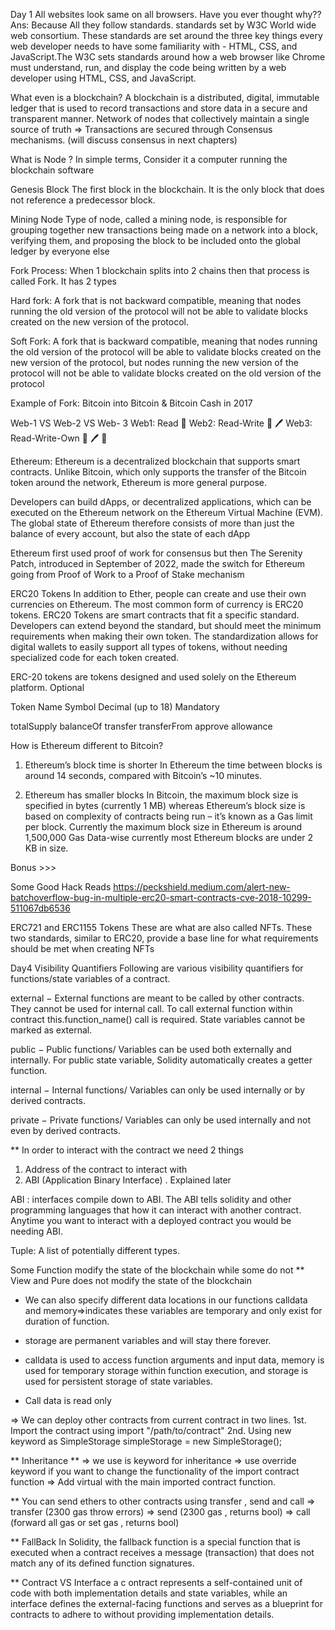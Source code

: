Day 1 
All websites look same on all browsers. Have you ever thought why??
Ans: Because All they follow standards. standards set by W3C World wide web consortium.
These standards are set around the three key things every web developer needs to have some familiarity with - HTML, CSS, and JavaScript.The W3C sets standards around how a web browser like Chrome must understand, run, and display the code being written by a web developer using HTML, CSS, and JavaScript.

What even is a blockchain?
A blockchain is a distributed, digital, immutable ledger that is used to record transactions and store data in a secure and transparent manner. Network of nodes that collectively maintain a single source of truth
=> Transactions are secured through Consensus mechanisms. (will discuss consensus in next chapters)

What is Node ?
In simple terms, Consider it a computer running the blockchain software

Genesis Block
The first block in the blockchain. It is the only block that does not reference a predecessor block.

Mining Node
Type of node, called a mining node, is responsible for grouping together new transactions being made on a network into a block, verifying them, and proposing the block to be included onto the global ledger by everyone else

Fork Process:
When 1 blockchain splits into 2 chains then that process is called Fork. It has 2 types 

Hard fork: A fork that is not backward compatible, meaning that nodes running the old version of the protocol will not be able to validate blocks created on the new version of the protocol.

Soft Fork: A fork that is backward compatible, meaning that nodes running the old version of the protocol will be able to validate blocks created on the new version of the protocol, but nodes running the new version of the protocol will not be able to validate blocks created on the old version of the protocol

Example of Fork: Bitcoin into Bitcoin & Bitcoin Cash in 2017

Web-1 VS Web-2 VS Web-  3
Web1: Read 📖
Web2: Read-Write 📖 🖊️
Web3: Read-Write-Own 📖 🖊️ 🔑

Ethereum:
Ethereum is a decentralized blockchain that supports smart contracts. Unlike Bitcoin, which only supports the transfer of the Bitcoin token around the network, Ethereum is more general purpose.

Developers can build dApps, or decentralized applications, which can be executed on the Ethereum network on the Ethereum Virtual Machine (EVM). The global state of Ethereum therefore consists of more than just the balance of every account, but also the state of each dApp

Ethereum first used proof of work for consensus but then The Serenity Patch, introduced in September of 2022, made the switch for Ethereum going from Proof of Work to a Proof of Stake mechanism

ERC20 Tokens
In addition to Ether, people can create and use their own currencies on Ethereum. The most common form of currency is ERC20 tokens. ERC20 Tokens are smart contracts that fit a specific standard. Developers can extend beyond the standard, but should meet the minimum requirements when making their own token. The standardization allows for digital wallets to easily support all types of tokens, without needing specialized code for each token created.

ERC-20 tokens are tokens designed and used solely on the Ethereum platform.
Optional

Token Name
Symbol
Decimal (up to 18)
Mandatory

totalSupply
balanceOf
transfer
transferFrom
approve
allowance

How is Ethereum different to Bitcoin?

1. Ethereum’s block time is shorter
In Ethereum the time between blocks is around 14 seconds, compared with Bitcoin’s ~10 minutes.

2. Ethereum has smaller blocks
In Bitcoin, the maximum block size is specified in bytes (currently 1 MB) whereas Ethereum’s block size is based on complexity of contracts being run – it’s known as a Gas limit per block. Currently the maximum block size in Ethereum is around 1,500,000 Gas
Data-wise currently most Ethereum blocks are under 2 KB in size.



Bonus >>>

Some Good Hack Reads 
https://peckshield.medium.com/alert-new-batchoverflow-bug-in-multiple-erc20-smart-contracts-cve-2018-10299-511067db6536


ERC721 and ERC1155 Tokens
These are what are also called NFTs. These two standards, similar to ERC20, provide a base line for what requirements should be met when creating NFTs


Day4
Visibility Quantifiers
Following are various visibility quantifiers for functions/state variables of a contract.

external − External functions are meant to be called by other contracts. They cannot be used for internal call. To call external function within contract this.function_name() call is required. State variables cannot be marked as external.

public − Public functions/ Variables can be used both externally and internally. For public state variable, Solidity automatically creates a getter function.

internal − Internal functions/ Variables can only be used internally or by derived contracts.

private − Private functions/ Variables can only be used internally and not even by derived contracts.


** In order to interact with the contract we need 2 things
1. Address of the contract to interact with
2. ABI (Application Binary Interface) . Explained later

ABI : interfaces compile down to ABI.
The ABI tells solidity and other programming languages that how it can interact with another contract.
Anytime you want to interact with a deployed contract you would be needing ABI.


Tuple: A list of potentially different types.

Some Function modify the state of the blockchain while some do not
** View and Pure does not modify the state of the blockchain

* We can also specify different data locations in our functions
calldata and memory=>indicates these variables are temporary and only exist for duration of function.
* storage are permanent variables and will stay there forever.

* calldata is used to access function arguments and input data, memory is used for temporary storage within function execution, and storage is used for persistent storage of state variables.
* Call data is read only 

=> We can deploy other contracts from current contract in two lines.
1st. Import the contract using import "/path/to/contract"
2nd. Using new keyword as SimpleStorage simpleStorage = new SimpleStorage();

** Inheritance **
=> we use is keyword for inheritance
=> use override keyword if you want to change the functionality of the import contract function
=> Add virtual with the main imported contract function.

** You can send ethers to other contracts using transfer , send and call
=> transfer (2300 gas throw errors)
=> send (2300 gas , returns bool)
=> call (forward all gas or set gas , returns bool)

** FallBack
In Solidity, the fallback function is a special function that is executed when a contract receives a message (transaction) that does not match any of its defined function signatures. 

** Contract VS Interface
a c ontract represents a self-contained unit of code with both implementation details and state variables, while an interface defines the external-facing functions and serves as a blueprint for contracts to adhere to without providing implementation details.
